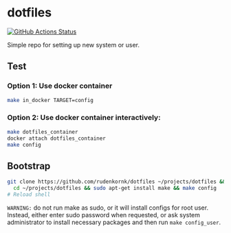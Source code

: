 # dotfiles

[![GitHub Actions Status](https://github.com/rudenkornk/dotfiles/actions/workflows/workflow.yml/badge.svg)](https://github.com/rudenkornk/dotfiles/actions)

Simple repo for setting up new system or user.

## Test
### Option 1: Use docker container
```bash
make in_docker TARGET=config
```

### Option 2: Use docker container interactively:
```bash
make dotfiles_container
docker attach dotfiles_container
make config
```

## Bootstrap
```bash
git clone https://github.com/rudenkornk/dotfiles ~/projects/dotfiles && \
  cd ~/projects/dotfiles && sudo apt-get install make && make config
# Reload shell
```
`WARNING:` do not run make as sudo, or it will install configs for root user.
Instead, either enter sudo password when requested, or ask system administrator to install necessary packages and then run `make config_user`.

